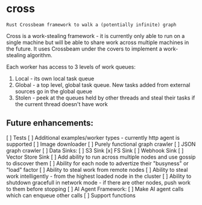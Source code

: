 # cross

`Rust Crossbeam framework to walk a (potentially infinite) graph`

Cross is a work-stealing framework - it is currently only able to run on a single machine but will be able to share work across multiple machines in the future.
It uses Crossbeam under the covers to implement a work-stealing algorithm.

Each worker has access to 3 levels of work queues:
1. Local - its own local task queue
2. Global - a top level, global task queue. New tasks added from external sources go in the global queue
3. Stolen - peek at the queues held by other threads and steal their tasks if the current thread doesn't have work

## Future enhancements:

[ ] Tests
[ ] Additional examples/worker types - currently http agent is supported
    [ ] Image downloader
    [ ] Purely functional graph crawler
    [ ] JSON graph crawler
[ ] Data Sinks:
    [ ] S3 Sink
    [x] FS Sink
    [ ] Webhook Sink
    [ ] Vector Store Sink
[ ] Add ability to run across multiple nodes and use gossip to discover them
[ ] Ability for each node to advertize their "busyness" or "load" factor
[ ] Ability to steal work from remote nodes
[ ] Ability to steal work intelligently - from the highest loaded node in the cluster
[ ] Ability to shutdown gracefull in network mode - if there are other nodes, push work to them before stopping
[ ] AI Agent Framework:
    [ ] Make AI agent calls which can enqueue other calls
    [ ] Support functions

